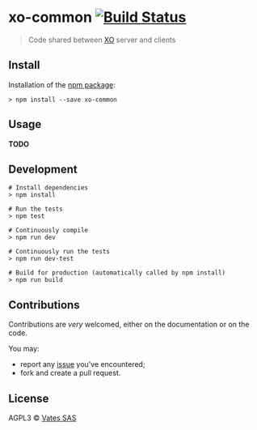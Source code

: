 # xo-common [![Build Status](https://travis-ci.org/vatesfr/xen-orchestra.png?branch=master)](https://travis-ci.org/vatesfr/xen-orchestra)

> Code shared between [XO](https://xen-orchestra.com) server and clients

## Install

Installation of the [npm package](https://npmjs.org/package/xo-common):

```
> npm install --save xo-common
```

## Usage

**TODO**

## Development

```
# Install dependencies
> npm install

# Run the tests
> npm test

# Continuously compile
> npm run dev

# Continuously run the tests
> npm run dev-test

# Build for production (automatically called by npm install)
> npm run build
```

## Contributions

Contributions are *very* welcomed, either on the documentation or on
the code.

You may:

- report any [issue](https://github.com/vatesfr/xen-orchestra/issues)
  you've encountered;
- fork and create a pull request.

## License

AGPL3 © [Vates SAS](https://vates.fr)
